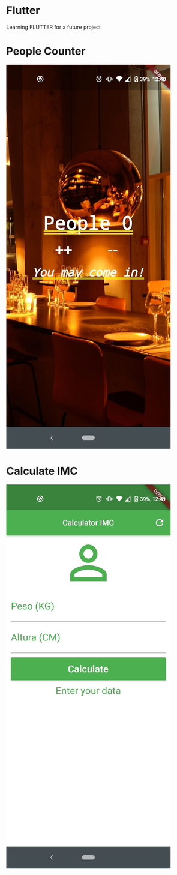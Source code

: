 # Flutter

Learning FLUTTER for a future project
# People Counter
![Alt text](./images/people_counter.jpeg  "People Counter" )
# Calculate IMC
![Alt text](./images/calculate_imc.jpeg "Calculate IMC"  ) 
